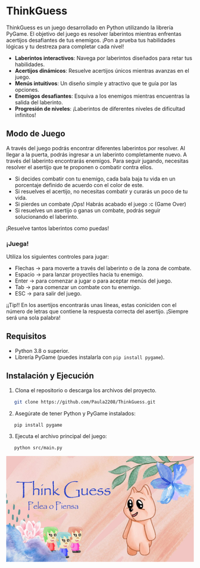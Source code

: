 # ThinkGuess

ThinkGuess es un juego desarrollado en Python utilizando la librería PyGame. El objetivo del juego es resolver laberintos mientras enfrentas acertijos desafiantes de tus enemigos. ¡Pon a prueba tus habilidades lógicas y tu destreza para completar cada nivel!

- **Laberintos interactivos**: Navega por laberintos diseñados para retar tus habilidades.
- **Acertijos dinámicos**: Resuelve acertijos únicos mientras avanzas en el juego.
- **Menús intuitivos**: Un diseño simple y atractivo que te guía por las opciones.
- **Enemigos desafiantes**: Esquiva a los enemigos mientras encuentras la salida del laberinto.
- **Progresión de niveles**: ¡Laberintos de diferentes niveles de dificultad infinitos!

## Modo de Juego

A través del juego podrás encontrar diferentes laberintos por resolver. Al llegar a la puerta, podrás ingresar a un laberinto completamente nuevo. A través del laberinto encontrarás enemigos. Para seguir jugando, necesitas resolver el asertijo que te proponen o combatir contra ellos.

* Si decides combatir con tu enemigo, cada bala baja tu vida en un porcentaje definido de acuerdo con el color de este.
* Si resuelves el acertijo, no necesitas combatir y curarás un poco de tu vida.
* Si pierdes un combate ¡Ops! Habrás acabado el juego :c (Game Over)
* Si resuelves un asertijo o ganas un combate, podrás seguir solucionando el laberinto.

¡Resuelve tantos laberintos como puedas!

### ¡Juega!

Utiliza los siguientes controles para jugar:

* Flechas -> para moverte a través del laberinto o de la zona de combate.
* Espacio -> para lanzar proyectiles hacia tu enemigo.
* Enter -> para comenzar a jugar o para aceptar menús del juego.
* Tab -> para comenzar un combate con tu enemigo.
* ESC -> para salir del juego.

¡¡Tip!!
En los asertijos encontrarás unas líneas, estas coniciden con el número de letras que contiene la respuesta correcta del asertijo. ¡Siempre será una sola palabra!


## Requisitos

- Python 3.8 o superior.
- Librería PyGame (puedes instalarla con `pip install pygame`).

## Instalación y Ejecución

1. Clona el repositorio o descarga los archivos del proyecto.
```bash
   git clone https://github.com/Paula2208/ThinkGuess.git
```

2. Asegúrate de tener Python y PyGame instalados:

```bash
   pip install pygame
```

3. Ejecuta el archivo principal del juego:

```bash
   python src/main.py
```

![Base Principal de Think Guess](src/assets/thinkguess.jpg "Think Guess")